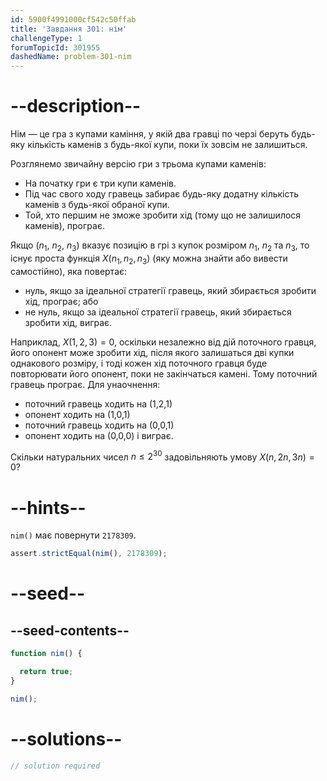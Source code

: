 ```yaml
---
id: 5900f4991000cf542c50ffab
title: 'Завдання 301: нім'
challengeType: 1
forumTopicId: 301955
dashedName: problem-301-nim
---
```


# --description--

Нім — це гра з купами каміння, у якій два гравці по черзі беруть будь-яку кількість каменів з будь-якої купи, поки їх зовсім не залишиться.

Розглянемо звичайну версію гри з трьома купами каменів:

- На початку гри є три купи каменів.
- Під час свого ходу гравець забирає будь-яку додатну кількість каменів з будь-якої обраної купи.
- Той, хто першим не зможе зробити хід (тому що не залишилося каменів), програє.

Якщо ($n_1$, $n_2$, $n_3$) вказує позицію в грі з купок розміром $n_1$, $n_2$ та $n_3$, то існує проста функція $X(n_1,n_2,n_3)$ (яку можна знайти або вивести самостійно), яка повертає:

- нуль, якщо за ідеальної стратегії гравець, який збирається зробити хід, програє; або
- не нуль, якщо за ідеальної стратегії гравець, який збирається зробити хід, виграє.

Наприклад, $X(1, 2, 3) = 0$, оскільки незалежно від дій поточного гравця, його опонент може зробити хід, після якого залишаться дві купки однакового розміру, і тоді кожен хід поточного гравця буде повторювати його опонент, поки не закінчаться камені. Тому поточний гравець програє. Для унаочнення:

- поточний гравець ходить на (1,2,1)
- опонент ходить на (1,0,1)
- поточний гравець ходить на (0,0,1)
- опонент ходить на (0,0,0) і виграє.

Скільки натуральних чисел $n ≤ 2^{30}$ задовільняють умову $X(n, 2n, 3n) = 0$?

# --hints--

`nim()` має повернути `2178309`.

```js
assert.strictEqual(nim(), 2178309);
```

# --seed--

## --seed-contents--

```js
function nim() {

  return true;
}

nim();
```

# --solutions--

```js
// solution required
```
